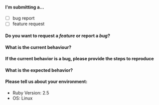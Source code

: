 #### I'm submitting a...
  - [ ] bug report
  - [ ] feature request

#### Do you want to request a *feature* or report a *bug*?


#### What is the current behaviour?


#### If the current behavior is a bug, please provide the steps to reproduce


#### What is the expected behavior?


#### Please tell us about your environment:
  - Ruby Version: 2.5
  - OS: Linux
